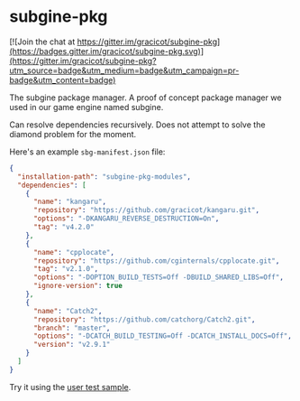 # subgine-pkg

[![Join the chat at https://gitter.im/gracicot/subgine-pkg](https://badges.gitter.im/gracicot/subgine-pkg.svg)](https://gitter.im/gracicot/subgine-pkg?utm_source=badge&utm_medium=badge&utm_campaign=pr-badge&utm_content=badge)

The subgine package manager. A proof of concept package manager we used in our game engine named subgine.

Can resolve dependencies recursively. Does not attempt to solve the diamond problem for the moment.

Here's an example `sbg-manifest.json` file:

```json
{
  "installation-path": "subgine-pkg-modules",
  "dependencies": [
    {
      "name": "kangaru",
      "repository": "https://github.com/gracicot/kangaru.git",
      "options": "-DKANGARU_REVERSE_DESTRUCTION=On",
      "tag": "v4.2.0"
    },
    {
      "name": "cpplocate",
      "repository": "https://github.com/cginternals/cpplocate.git",
      "tag": "v2.1.0",
      "options": "-DOPTION_BUILD_TESTS=Off -DBUILD_SHARED_LIBS=Off",
      "ignore-version": true
    },
    {
      "name": "Catch2",
      "repository": "https://github.com/catchorg/Catch2.git",
      "branch": "master",
      "options": "-DCATCH_BUILD_TESTING=Off -DCATCH_INSTALL_DOCS=Off",
      "version": "v2.9.1"
    }
  ]
}
```

Try it using the [user test sample](https://github.com/gracicot/subgine-pkg-user-test).

